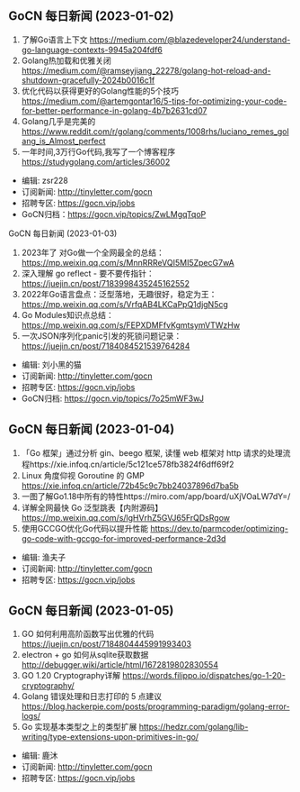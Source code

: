 ## GoCN 每日新闻 (2023-01-02)

1. 了解Go语言上下文 https://medium.com/@blazedeveloper24/understand-go-language-contexts-9945a204fdf6
2. Golang热加载和优雅关闭 https://medium.com/@ramseyjiang_22278/golang-hot-reload-and-shutdown-gracefully-2024b0016c1f
3. 优化代码以获得更好的Golang性能的5个技巧 https://medium.com/@artemgontar16/5-tips-for-optimizing-your-code-for-better-performance-in-golang-4b7b2631cd07
4. Golang几乎是完美的 https://www.reddit.com/r/golang/comments/1008rhs/luciano_remes_golang_is_Almost_perfect
5. 一年时间,3万行Go代码,我写了一个博客程序 https://studygolang.com/articles/36002

- 编辑: zsr228
- 订阅新闻: http://tinyletter.com/gocn
- 招聘专区: https://gocn.vip/jobs
- GoCN归档：https://gocn.vip/topics/ZwLMgqTqoP


GoCN 每日新闻 (2023-01-03)
1. 2023年了 对Go做一个全网最全的总结： https://mp.weixin.qq.com/s/MnnRRReVQI5MI5ZpecG7wA
2. 深入理解 go reflect - 要不要传指针： https://juejin.cn/post/7183998435245162552
3. 2022年Go语言盘点：泛型落地，无趣很好，稳定为王： https://mp.weixin.qq.com/s/VrfqAB4LKCaPpQ1djgN5cg
4. Go Modules知识点总结： https://mp.weixin.qq.com/s/FEPXDMFfvKgmtsymVTWzHw
5. 一次JSON序列化panic引发的死锁问题记录： https://juejin.cn/post/7184084521539764284

- 编辑: 刘小黑的猫
- 订阅新闻: http://tinyletter.com/gocn
- 招聘专区: https://gocn.vip/jobs
- GoCN归档: https://gocn.vip/topics/7o25mWF3wJ


## GoCN 每日新闻 (2023-01-04)
1. 「Go 框架」通过分析 gin、beego 框架, 读懂 web 框架对 http 请求的处理流程https://xie.infoq.cn/article/5c121ce578fb3824f6dff69f2
2. Linux 角度仰视 Goroutine 的 GMP https://xie.infoq.cn/article/72b45c9c7bb24037896d7ba5b
3. 一图了解Go1.18中所有的特性https://miro.com/app/board/uXjVOaLW7dY=/
4. 详解全网最快 Go 泛型跳表【内附源码】https://mp.weixin.qq.com/s/lgHVrhZ5GVJ65FrQDsRgow
5. 使用GCCGO优化Go代码以提升性能 https://dev.to/parmcoder/optimizing-go-code-with-gccgo-for-improved-performance-2d3d

- 编辑: 渔夫子
- 订阅新闻: http://tinyletter.com/gocn
- 招聘专区: https://gocn.vip/jobs


## GoCN 每日新闻 (2023-01-05)
1. GO 如何利用高阶函数写出优雅的代码
https://juejin.cn/post/7184804445991993403
2. electron + go 如何从sqlite获取数据 http://debugger.wiki/article/html/1672819802830554
3. GO 1.20 Cryptography详解 https://words.filippo.io/dispatches/go-1-20-cryptography/
4. Golang 错误处理和日志打印的 5 点建议
https://blog.hackerpie.com/posts/programming-paradigm/golang-error-logs/
5. Go 实现基本类型之上的类型扩展 https://hedzr.com/golang/lib-writing/type-extensions-upon-primitives-in-go/

- 编辑: 鹿沐
- 订阅新闻: http://tinyletter.com/gocn
- 招聘专区: https://gocn.vip/jobs